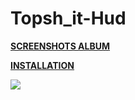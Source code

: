 # Topsh_it-Hud

**[SCREENSHOTS ALBUM](https://imgur.com/a/KtKEH)** 

**[INSTALLATION](https://imgur.com/a/w3Ah6)**

![](https://i.imgur.com/RllkPxi.jpg)